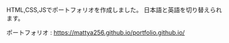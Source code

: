 HTML,CSS,JSでポートフォリオを作成しました。
日本語と英語を切り替えられます。

ポートフォリオ : https://mattya256.github.io/portfolio.github.io/